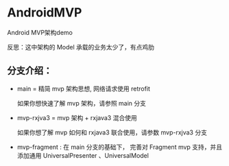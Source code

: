 # AndroidMVP
Android MVP架构demo

反思：这中架构的 Model 承载的业务太少了，有点鸡肋

## 分支介绍：

  - main = 精简 mvp 架构思想, 网络请求使用 retrofit
  
    如果你想快速了解 mvp 架构，请参照 main 分支
  
  - mvp-rxjva3 = mvp 架构 + rxjava3 混合使用
  
    如果你想了解 mvp 如何和 rxjava3 联合使用，请参数 mvp-rxjva3 分支
    
  - mvp-fragment : 在 main 分支的基础下， 完善对 Fragment mvp 支持，并且添加通用 UniversalPresenter 、UniversalModel